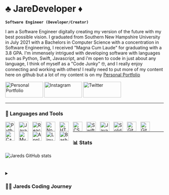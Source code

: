 # ♣️ JareDeveloper ♦️

**`Software Engineer (Developer/Creator)`**

I am a Software Engineer digitally creating my version of the future with my best possible vision. I graduated from Southern New Hampshire University in July 2021 with a Bachelors in Computer Science with a concentration in Software Engineering, I received "Magna Cum Laude" for graduating with a 3.8 GPA. I'm immensely intrigued with developing software with languages such as Python, Swift, Javascript, and i'm open to code in just about any language, I think of myself as a "Code Junky" 🤓, and I really enjoy connecting and working with others! I really need to put more of my content here on github but a lot of my content is on my [Personal Portfolio][portfolio]

<p align="left">
      <a href="https://www.jaredspersonalportfolio.com/">
         <img alt="Personal Portfolio" height="50" width="120" title="Check out my Personal Portfolio" src="https://custom-icon-badges.demolab.com/badge/-Portfolio-%23800080"/></a> 
      <a href="https://www.instagram.com/jaredeveloper">
         <img alt="Instagram" height="50" width="120" title="Follow me on Instagram" src="https://custom-icon-badges.demolab.com/badge/-Instagram-%23FF0000"/></a> 
      <a href="https://twitter.com/JareDeveloper">
         <img alt="Twitter" height="50" width="120" title="Follow me on Twitter" src="https://custom-icon-badges.demolab.com/badge/-Twitter-blue"/></a>

---

### 🧰 Languages and Tools

<img align="left" alt="Python" width="30px" style="padding-right:10px;" src="https://cdn.jsdelivr.net/gh/devicons/devicon/icons/python/python-original.svg" />
<img align="left" alt="JavaScript" width="30px" style="padding-right:10px;" src="https://cdn.jsdelivr.net/gh/devicons/devicon/icons/javascript/javascript-plain.svg" />
<img align="left" alt="React" width="30px" style="padding-right:10px;" src="https://cdn.jsdelivr.net/gh/devicons/devicon/icons/react/react-original.svg" />
<img align="left" alt="NodeJS" width="30px" style="padding-right:10px;" src="https://cdn.jsdelivr.net/gh/devicons/devicon/icons/nodejs/nodejs-original-wordmark.svg" />
<img align="left" alt="HTML" width="30px" style="padding-right:10px;" src="https://cdn.jsdelivr.net/gh/devicons/devicon/icons/html5/html5-plain.svg" />
<img align="left" alt="CSS" width="30px" style="padding-right:10px;" src="https://cdn.jsdelivr.net/gh/devicons/devicon/icons/css3/css3-plain.svg" />
<img align="left" alt="Swift" width="30px" style="padding-right:10px;" src="https://cdn.jsdelivr.net/gh/devicons/devicon/icons/swift/swift-original.svg" />
<img align="left" alt="Java" width="30px" style="padding-right:10px;" src="https://cdn.jsdelivr.net/gh/devicons/devicon/icons/java/java-original.svg" />
<img align="left" alt="Solidity" width="30px" style="padding-right:10px;" src="https://cdn.jsdelivr.net/gh/devicons/devicon/icons/solidity/solidity-original.svg" />
<img align="left" alt="Git" width="30px" style="padding-right:10px;" src="https://cdn.jsdelivr.net/gh/devicons/devicon/icons/git/git-original.svg" />
<img align="left" alt="GitHub" width="30px" style="padding-right:10px;" src="https://cdn.jsdelivr.net/gh/devicons/devicon/icons/github/github-original.svg" />
<img align="left" alt="C++" width="30x" style="padding-right:10px;" src="https://cdn.jsdelivr.net/gh/devicons/devicon/icons/cplusplus/cplusplus-line.svg" />
<img align="left" alt="MySQL" width="30px" style="padding-right:10px;" src="https://cdn.jsdelivr.net/gh/devicons/devicon/icons/mysql/mysql-original-wordmark.svg" />
<img align="left" alt="Apple" width="30px" style="padding-right:10px;" src="https://cdn.jsdelivr.net/gh/devicons/devicon/icons/apple/apple-original.svg" />

<img align="left" alt="Linux" width="30px" style="padding-right:10px;" src="https://cdn.jsdelivr.net/gh/devicons/devicon/icons/linux/linux-original.svg" />
<img align="left" alt="Bash" width="30px" style="padding-right:10px;" src="https://cdn.jsdelivr.net/gh/devicons/devicon/icons/bash/bash-original.svg" />
<br />

---
      
### 📊 Stats

![Jareds GitHub stats](https://github-readme-stats.vercel.app/api?username=jaredburris1&show_icons=true&theme=transparent)

#

<details>
 <summary><h3>👨‍💻 Jareds Coding Journey</h3></summary>
      I started my journey really young, as a student in elementary school I loved messing around with computers and building things, one time my buddy and I even made a minecraft server from scratch running a server on my desktop and we got paid money for ranks etc and we we're only maybe 12 years old. I thought the entire idea of working on a computer would be interesting and fun, going through school further and further I realized it seemed like a lot of people we're going to try to work on computers and be game developers or coders etc. The idea that the market would be so saturated kind of turned me away a bit from learning how to code fully. Instead I started working blue collar jobs like carpentry and I worked at the Amazon warehouse for a couple of years, finally something in me just clicked and I decided I was going to go to college to study computer science concentrating on Software Engineering. During college I made quite a few basic applications and each one taught me a lot, I enjoyed it so much I pretty much aced most of my classes. After college was over I got into freelancing a lot and built a Python script for one client and a couple of full-stack websites for a couple of other clients you can check one out at https://www.farmersmarketnft.com/ it isn't fully finished until the client wants to move forward with the NFT but it still is a pretty React.Js website. Currently I am in the job market trying to learn more and fulfill my coding dreams everyday I would love to make an impact. Thank you for reading and I hope to see you in the community sometime soon! ❤️ Follow my socials above and connect with me! 💻

      
[portfolio]: https://www.jaredspersonalportfolio.com/

